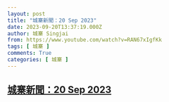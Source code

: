 ```yaml
---
layout: post
title: "城寨新聞：20 Sep 2023"
date: 2023-09-20T13:37:19.000Z
author: 城寨 Singjai
from: https://www.youtube.com/watch?v=RAN67xIgfKk
tags: [ 城寨 ]
comments: True
categories: [ 城寨 ]
---
```

<!--1695217039000-->
[城寨新聞：20 Sep 2023](https://www.youtube.com/watch?v=RAN67xIgfKk)
------

<div>

</div>
